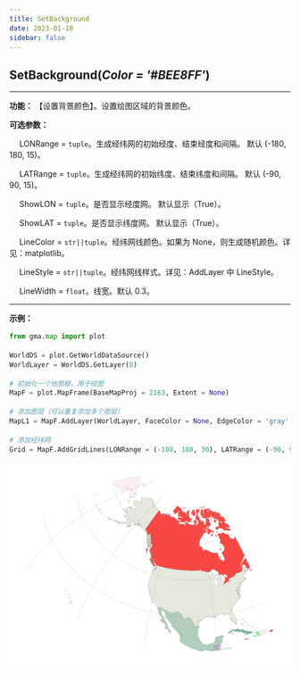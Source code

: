 ```yaml
---
title: SetBackground
date: 2023-01-10
sidebar: false
---
```


## **SetBackground**(*Color = '#BEE8FF'*)

---

**功能：** 【设置背景颜色】。设置绘图区域的背景颜色。

**可选参数：**

&emsp; LONRange = `tuple`。生成经纬网的初始经度、结束经度和间隔。 默认 (-180, 180, 15)。

&emsp; LATRange = `tuple`。生成经纬网的初始纬度、结束纬度和间隔。 默认 (-90, 90, 15)。

&emsp; ShowLON = `tuple`。是否显示经度网。 默认显示（True）。

&emsp; ShowLAT = `tuple`。是否显示纬度网。 默认显示（True）。

&emsp; LineColor = `str||tuple`。经纬网线颜色。如果为 None，则生成随机颜色。详见：matplotlib。

&emsp; LineStyle = `str||tuple`。经纬网线样式。详见：AddLayer 中 LineStyle。

&emsp; LineWidth = `float`。线宽。默认 0.3。

---

**示例：**
```python
from gma.map import plot

WorldDS = plot.GetWorldDataSource()
WorldLayer = WorldDS.GetLayer(0)

# 初始化一个地图框，用于绘图
MapF = plot.MapFrame(BaseMapProj = 2163, Extent = None)

# 添加图层（可以重复添加多个图层）
MapL1 = MapF.AddLayer(WorldLayer, FaceColor = None, EdgeColor = 'gray', LineWidth = 0.1)

# 添加经纬网
Grid = MapF.AddGridLines(LONRange = (-180, 180, 30), LATRange = (-90, 90, 15), LineWidth = 0.2)

```
![](/map/AddGridLines.png)

